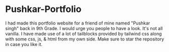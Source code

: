 # Pushkar-Portfolio
I had made this portfolio website for a friend of mine named "Pushkar singh" back in 9th Grade. I would urge you people to have a look. It's not all vanilla. I have made use of a lot of tailblocks provided by tailwind css along with some css, js, & html from my own side. 
Make sure to star the repository in case you like it.
